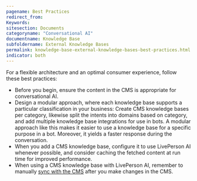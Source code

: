 ```yaml
---
pagename: Best Practices
redirect_from:
Keywords:
sitesection: Documents
categoryname: "Conversational AI"
documentname: Knowledge Base
subfoldername: External Knowledge Bases
permalink: knowledge-base-external-knowledge-bases-best-practices.html
indicator: both
---
```


For a flexible architecture and an optimal consumer experience, follow these best practices:

* Before you begin, ensure the content in the CMS is appropriate for conversational AI.
* Design a modular approach, where each knowledge base supports a particular classification in your business: Create CMS knowledge bases per category, likewise split the intents into domains based on category, and add multiple knowledge base integrations for use in bots. A modular approach like this makes it easier to use a knowledge base for a specific purpose in a bot. Moreover, it yields a faster response during the conversation.
* When you add a CMS knowledge base, configure it to use LivePerson AI whenever possible, and consider caching the fetched content at run time for improved performance.
* When using a CMS knowledge base with LivePerson AI, remember to manually [sync with the CMS](knowledge-base-external-knowledge-bases-external-kbs-with-liveperson-ai.html#sync-with-the-cms) after you make changes in the CMS.